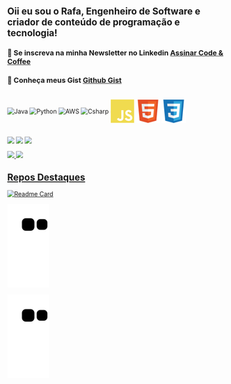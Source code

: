 <!---  
modelo: https://github.com/rafaballerini
doc: https://github.com/anuraghazra/github-readme-stats/blob/master/readme.md#deploy-on-your-own-vercel-instance
---->
## Oii eu sou o Rafa, Engenheiro de Software e criador de conteúdo de programação e tecnologia!

### 🔗 Se inscreva na minha Newsletter no Linkedin [Assinar Code & Coffee](https://www.linkedin.com/newsletters/7057736334987141121/)

### 🔭 Conheça meus Gist [Github Gist](https://gist.github.com/rafaelmegda)


<div style="display: inline_block"><br>
  <img align="center" alt="Java" height="55" width="55" src="https://cdn.jsdelivr.net/gh/devicons/devicon@latest/icons/java/java-original-wordmark.svg" />
  <img align="center" alt="Python" height="55" width="55" src="https://cdn.jsdelivr.net/gh/devicons/devicon@latest/icons/python/python-original-wordmark.svg" />
  <img align="center" alt="AWS" height="55" width="55" src="https://cdn.jsdelivr.net/gh/devicons/devicon@latest/icons/amazonwebservices/amazonwebservices-original-wordmark.svg"/>

          
  <img align="center" alt="Csharp" height="55" width="55" src="https://cdn.jsdelivr.net/gh/devicons/devicon/icons/csharp/csharp-original.svg"> 
  <img align="center" alt="Js" height="55" width="55" src="https://raw.githubusercontent.com/devicons/devicon/master/icons/javascript/javascript-plain.svg">
  <img align="center" alt="HTML" height="55" width="55" src="https://raw.githubusercontent.com/devicons/devicon/master/icons/html5/html5-original.svg">
  <img align="center" alt="CSS" height="55" width="55" src="https://raw.githubusercontent.com/devicons/devicon/master/icons/css3/css3-original.svg">
</div>

</br>

<a href="https://instagram.com/megdarafael" target="_blank"><img src="https://img.shields.io/badge/-Instagram-%23E4405F?style=for-the-badge&logo=instagram&logoColor=white"         target="_blank"></a> 
  <a href = "mailto:rafaelmisidoro@gmail.com"><img src="https://img.shields.io/badge/-Gmail-%23333?style=for-the-badge&logo=gmail&logoColor=white" target="_blank"></a>
  <a href="https://www.linkedin.com/in/rafaelmegdaisidoro/" target="_blank"><img src="https://img.shields.io/badge/-LinkedIn-%230077B5?style=for-the-badge&logo=linkedin&logoColor=white" target="_blank"></a> 

<div>
  <a href="https://github.com/rafaelmegda">
  <img height="180em" src="https://github-readme-stats.vercel.app/api?username=rafaelmegda&show_icons=true&theme=dracula&include_all_commits=true&count_private=true"/>
  <img height="180em" src="https://github-readme-stats.vercel.app/api/top-langs/?username=rafaelmegda&layout=compact&langs_count=7&theme=dracula"/>
</div>




 <div>
   
   ## Repos Destaques
   
   [![Readme Card](https://github-readme-stats.vercel.app/api/pin/?username=rafaelmegda&repo=Game-Rogue-Like)](https://github.com/rafaelmegda/Game-Rogue-Like)
 </div>
  
 <div> 
  <!--- 
  <a href="https://www.youtube.com/channel/colocarCanal" target="_blank"><img src="https://img.shields.io/badge/YouTube-FF0000?style=for-the-badge&logo=youtube&logoColor=white"      target="_blank"></a> 
  <a href="https://www.twitch.tv/rafaballerinii" target="_blank"><img src="https://img.shields.io/badge/Twitch-9146FF?style=for-the-badge&logo=twitch&logoColor=white"                target="_blank"></a>
  <a href="https://discord.gg/wagxzStdcR" target="_blank"><img src="https://img.shields.io/badge/Discord-7289DA?style=for-the-badge&logo=discord&logoColor=white"                      target="_blank"></a> 
---->
  
 
  ![Snake animation](https://github.com/rafaelmegda/rafaelmegda/blob/output/github-contribution-grid-snake.svg)

  <picture>
  <source media="(prefers-color-scheme: dark)" srcset="github-contribution-grid-snake-dark.svg">
  <source media="(prefers-color-scheme: light)" srcset="github-contribution-grid-snake.svg">
  <img  alt="github contribution grid snake animation" src="github-contribution-grid-snake.svg">
</picture>
 
</div>
